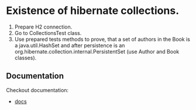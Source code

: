# Existence of hibernate collections.

1. Prepare H2 connection.
2. Go to CollectionsTest class.
3. Use prepared tests methods to prove, that a set of authors in the Book is a java.util.HashSet
   and after persistence is an org.hibernate.collection.internal.PersistentSet (use Author and Book classes).

## Documentation 

Checkout documentation:

* [docs](https://docs.jboss.org/hibernate/orm/3.3/reference/en/html/collections.html#collections-sorted)